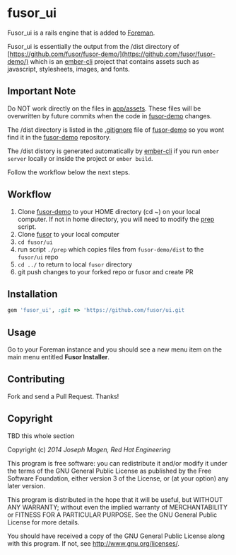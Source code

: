 # fusor_ui

Fusor_ui is a rails engine that is added to [Foreman](https://github.com/theforeman/foreman/).

Fusor_ui is essentially the output from the /dist directory of [https://github.com/fusor/fusor-demo/](https://github.com/fusor/fusor-demo/) which is an [ember-cli](http://www.ember-cli.com/) project that contains assets such as javascript, stylesheets, images, and fonts.

## Important Note

Do NOT work directly on the files in [app/assets](https://github.com/fusor/fusor/tree/master/ui/app/assets). These files will be overwritten by future commits when the code in [fusor-demo](https://github.com/fusor/fusor-demo/) changes.

The /dist directory is listed in the [.gitignore](https://github.com/fusor/fusor-demo/blob/master/.gitignore) file of [fusor-demo](https://github.com/fusor/fusor-demo/) so you wont find it in the [fusor-demo](https://github.com/fusor/fusor-demo/) repository.

The /dist distory is generated automatically by [ember-cli](http://www.ember-cli.com/) if you run `ember server` locally or inside the project or `ember build`.

Follow the workflow below the next steps.

## Workflow

1. Clone [fusor-demo](https://github.com/fusor/fusor-demo/) to your HOME directory (cd ~) on your local computer. If not in home directory, you will need to modify the [prep](https://github.com/fusor/fusor/blob/master/ui/prep) script.
2. Clone [fusor](https://github.com/fusor/) to your local computer
3. `cd fusor/ui`
4. run script `./prep` which copies files from `fusor-demo/dist` to the `fusor/ui` repo
5. `cd ../` to return to local `fusor` directory
6. git push changes to your forked repo or fusor and create PR

## Installation

```ruby
gem 'fusor_ui', :git => 'https://github.com/fusor/ui.git
```

## Usage

Go to your Foreman instance and you should see a new menu item on the main menu entitled **Fusor Installer**.

## Contributing

Fork and send a Pull Request. Thanks!

## Copyright

TBD this whole section

Copyright (c) *2014* *Joseph Magen, Red Hat Engineering*

This program is free software: you can redistribute it and/or modify
it under the terms of the GNU General Public License as published by
the Free Software Foundation, either version 3 of the License, or
(at your option) any later version.

This program is distributed in the hope that it will be useful,
but WITHOUT ANY WARRANTY; without even the implied warranty of
MERCHANTABILITY or FITNESS FOR A PARTICULAR PURPOSE.  See the
GNU General Public License for more details.

You should have received a copy of the GNU General Public License
along with this program.  If not, see <http://www.gnu.org/licenses/>.

